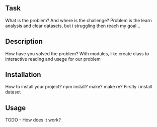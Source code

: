 ## Task
What is the problem? And where is the challenge?
Problem is the learn analysis and clear datasets, but i struggling then reach my goal...


## Description
How have you solved the problem?
With modules, like create class to interactive reading and usege for our problem


## Installation
How to install your project? npm install? make? make re?
Firstly i install dataset 

## Usage
TODO - How does it work?

